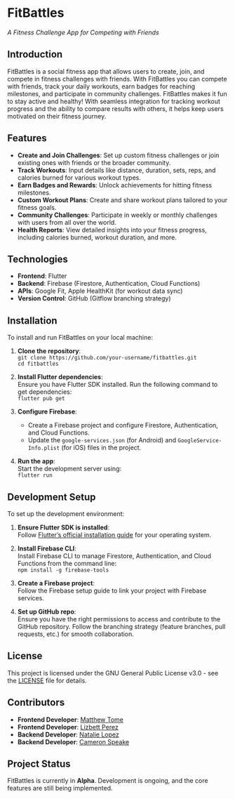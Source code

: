# **FitBattles**  
_A Fitness Challenge App for Competing with Friends_

## **Introduction**
FitBattles is a social fitness app that allows users to create, join, and compete in fitness challenges with friends. With FitBattles you can compete with friends, track your daily workouts, earn badges for reaching milestones, and participate in community challenges. FitBattles makes it fun to stay active and healthy! With seamless integration for tracking workout progress and the ability to compare results with others, it helps keep users motivated on their fitness journey.

## **Features**
- **Create and Join Challenges**: Set up custom fitness challenges or join existing ones with friends or the broader community.
- **Track Workouts**: Input details like distance, duration, sets, reps, and calories burned for various workout types.
- **Earn Badges and Rewards**: Unlock achievements for hitting fitness milestones.
- **Custom Workout Plans**: Create and share workout plans tailored to your fitness goals.
- **Community Challenges**: Participate in weekly or monthly challenges with users from all over the world.
- **Health Reports**: View detailed insights into your fitness progress, including calories burned, workout duration, and more.

## **Technologies**
- **Frontend**: Flutter
- **Backend**: Firebase (Firestore, Authentication, Cloud Functions)
- **APIs**: Google Fit, Apple HealthKit (for workout data sync)
- **Version Control**: GitHub (Gitflow branching strategy)

## **Installation**
To install and run FitBattles on your local machine:

1. **Clone the repository**:  
   `git clone https://github.com/your-username/fitbattles.git`  
   `cd fitbattles`

2. **Install Flutter dependencies**:  
   Ensure you have Flutter SDK installed. Run the following command to get dependencies:  
   `flutter pub get`

3. **Configure Firebase**:  
   - Create a Firebase project and configure Firestore, Authentication, and Cloud Functions.  
   - Update the `google-services.json` (for Android) and `GoogleService-Info.plist` (for iOS) files in the project.

4. **Run the app**:  
   Start the development server using:  
   `flutter run`

## **Development Setup**
To set up the development environment:

1. **Ensure Flutter SDK is installed**:  
   Follow [Flutter’s official installation guide](https://flutter.dev/docs/get-started/install) for your operating system.

2. **Install Firebase CLI**:  
   Install Firebase CLI to manage Firestore, Authentication, and Cloud Functions from the command line:  
   `npm install -g firebase-tools`

3. **Create a Firebase project**:  
   Follow the Firebase setup guide to link your project with Firebase services.

4. **Set up GitHub repo**:  
   Ensure you have the right permissions to access and contribute to the GitHub repository. Follow the branching strategy (feature branches, pull requests, etc.) for smooth collaboration.

## **License**
This project is licensed under the GNU General Public License v3.0 - see the [LICENSE](https://www.gnu.org/licenses/gpl-3.0.en.html) file for details.

## **Contributors**
- **Frontend Developer**: [Matthew Tome](https://github.com/MatthewTome)
- **Frontend Developer**: [Lizbett Perez]()
- **Backend Developer**: [Natalie Lopez](https://github.com/Natlope5)
- **Backend Developer**: [Cameron Speake](https://github.com/CameronSpeake)

## **Project Status**
FitBattles is currently in **Alpha**. Development is ongoing, and the core features are still being implemented.
